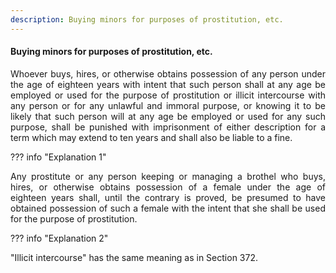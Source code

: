 ```yaml
---
description: Buying minors for purposes of prostitution, etc.
---
```


#### Buying minors for purposes of prostitution, etc.
<div style="text-align: justify">

Whoever buys, hires, or otherwise obtains possession of any person under the age of eighteen years with intent that such person shall at any age be employed or used for the purpose of prostitution or illicit intercourse with any person or for any unlawful and immoral purpose, or knowing it to be likely that such person will at any age be employed or used for any such purpose, shall be punished with imprisonment of either description for a term which may extend to ten years and shall also be liable to a fine.

</div>

??? info "Explanation 1"
    <div style="text-align: justify"> Any prostitute or any person keeping or managing a brothel who buys, hires, or otherwise obtains possession of a female under the age of eighteen years shall, until the contrary is proved, be presumed to have obtained possession of such a female with the intent that she shall be used for the purpose of prostitution.

??? info "Explanation 2"
    <div style="text-align: justify"> "Illicit intercourse" has the same meaning as in Section 372.
